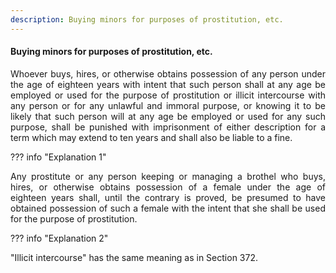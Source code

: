 ```yaml
---
description: Buying minors for purposes of prostitution, etc.
---
```


#### Buying minors for purposes of prostitution, etc.
<div style="text-align: justify">

Whoever buys, hires, or otherwise obtains possession of any person under the age of eighteen years with intent that such person shall at any age be employed or used for the purpose of prostitution or illicit intercourse with any person or for any unlawful and immoral purpose, or knowing it to be likely that such person will at any age be employed or used for any such purpose, shall be punished with imprisonment of either description for a term which may extend to ten years and shall also be liable to a fine.

</div>

??? info "Explanation 1"
    <div style="text-align: justify"> Any prostitute or any person keeping or managing a brothel who buys, hires, or otherwise obtains possession of a female under the age of eighteen years shall, until the contrary is proved, be presumed to have obtained possession of such a female with the intent that she shall be used for the purpose of prostitution.

??? info "Explanation 2"
    <div style="text-align: justify"> "Illicit intercourse" has the same meaning as in Section 372.
